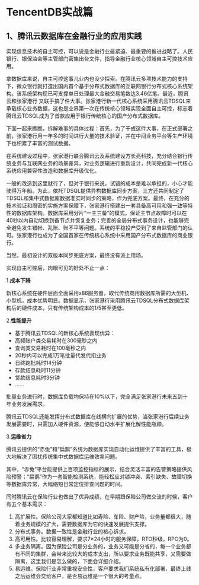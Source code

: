 # TencentDB实战篇

## 1、腾讯云数据库在金融行业的应用实践
实现信息技术的自主可控，可以说是金融行业最紧迫、最重要的推进战略了。人民银行、银保监会等主管部门密集出台文件，指导金融行业核心领域自主可控技术应用。

拿数据库来说，自主可控这事儿业内也没少探索。在腾讯云多项技术能力的支持下，微众银行就打造出国内首个基于分布式数据库的互联网银行分布式核心系统架构。该系统架构现已可支撑单日处理最大金融交易笔数达3.46亿笔。最近，腾讯云和张家港行 又联手搞了件大事。张家港行新一代核心系统采用腾讯云TDSQL来承载核心业务数据，这也是业界第一次在传统核心领域实现全面自主可控，标志着腾讯云TDSQL成为了首款应用于银行传统核心的国产分布式数据库。

下面一起来瞧瞧，拆解难事的具体过程：首先，为了干成这件大事，在正式部署之前，张家港行用一年多的时间进行大量的技术验证，并在中间业务平台等生产环境下也积累了丰富的测试数据。

在系统建设过程中，张家港行联合腾讯云及系统建设方长亮科技，充分结合银行传统业务与互联网业务的场景差异，对业务逻辑进行重新设计，共同完成新一代核心系统应用兼容性改造和数据库升级优化。

一般的改造到这里就行了，但对于银行来说，试错的成本是难以承担的，小心才能驶得万年船。为此，依托TDSQL提供异构数据库同步方案，三方还共同制定了TDSQL和集中式数据库数据准实时同步的策略，作为兜底方案。最终，在充分的技术验证和周密的实施方案保障下，张家港行搭建出一套具备高可用和强一致等特性的数据库架构。数据库采用分片“一主三备”的模式，保证主节点故障时可以在40秒以内自动切换到备节点并恢复业务；完善的全局分布式事务设计，也能够完全避免发生错帐、乱账、账不平等问题。系统的平稳投产受到了来自监管部门的认可。张家港行也成为了全国首家在传统核心系统中采用国产分布式数据库的商业银行。

当然，最初设计的双版本同步兜底方案，最终没有派上用场。

实现自主可控后，肉眼可见的好处不止一点：

1.**成本下降**

新核心系统在硬件层面全面采用x86服务器，取代传统商用数据库所需的大型机、小型机，成本优势明显。数据显示，张家港行采用腾讯云TDSQL分布式数据库架构后的硬件成本，只有传统架构成本的1/5甚至更低。

2.**性能提升**

* 基于腾讯云TDSQL的新核心系统表现优异：
* 高频账户类交易耗时在300毫秒之内
* 查询类交易耗时在100毫秒之内
* 20秒内可以完成1万笔批量代发代扣业务
* 日终跑批耗时14分钟
* 存款结息耗时11分钟
* 贷款结息耗时3分钟
* ……

批量业务进行时，数据库负载均保持在10%以下，完全满足张家港行未来五到十年业务发展需求。

腾讯云TDSQL还能发挥分布式数据库在线横向扩展的优势，当张家港行后续业务发展需要时，只需加入硬件资源，便能够自动水平扩展化解性能瓶颈。

3.**运维省力**

腾讯云提供的“赤兔”和“扁鹊”系统为数据库实现自动化运维提供了丰富的工具，极大地解决了困扰传统集中式数据库运维效率问题。

其中，“赤兔”平台能提供上百项监控指标的展示，结合灵活丰富的告警策略提供风险预警；“扁鹊”作为一套智能检测系统，能轻松应对锁冲突、索引缺失、故障切换等数据库异常，大幅缩短日常定位排查问题的时间。

同时腾讯云在保险行业也做出了优异成绩，在早期跟保险公司做交流的时候，客户有五个基本需求：
1. 高扩展性。保险公司大家都知道比如寿险、车险、财产险，业务量都很大，随着业务规模的扩大，需要数据库为它的快速发展提供支撑。
2. 分布式事务。数据一致性是金融行业的核心诉求。
3. 高可用性。比较容易理解，要求7×24小时的服务保障，RTO秒级，RPO为0。
4. 多业务隔离。因为保险公司是分业务的，业务又可能是分省的，每一个业务都有不同的集群，会带来比较大的成本支出，所以要求业务既能共享，又需要做隔离，这里我们是怎么做的，下面会详细介绍。
5. 易运维。保险行业非常重视安全性，客户要求我们系统私有化部署，最终上线之后运维会交给客户，是否易运维是一个很大的考量点。








